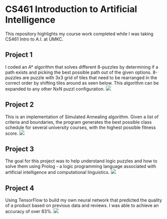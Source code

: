 # CS461 Introduction to Artificial Intelligence
This repository highlights my course work completed while I was taking CS461 Intro to A.I. at UMKC.

## Project 1
I coded an A* algorithm that solves different 8-puzzles by determining if a path exists and picking the best possible path out of the given options. 8-puzzles are puzzle with 3x3 grid of tiles that need to be rearranged in the correct order by shifting tiles around as seen below. This algorithm can be expanded to any other NxN puzzl configuration. 
![](https://sandipanweb.files.wordpress.com/2017/03/sol_i4.gif?w=354)

## Project 2
This is an implementation of Simulated Annealing algorithm. Given a list of criteria and boundaries, the program generates the best possible class schedule for several university courses, with the highest possible fitness score.
![](https://cdn.vertex42.com/ExcelTemplates/Images/college-class-schedule-template.png)

## Project 3
The goal for this project was to help understand logic puzzles and how to solve them using Prolog - a logic programming language associated with artificial intelligence and computational linguistics.
![](https://i.ytimg.com/vi/L_eTNclIKbQ/maxresdefault.jpg)

## Project 4
Using TensorFlow to build my own neural network that predicted the quality of a product based on previous data and reviews. I was able to achieve an accuracy of over 83%. 
![](https://www.researchgate.net/profile/Facundo_Bre/publication/321259051/figure/fig1/AS:614329250496529@1523478915726/Artificial-neural-network-architecture-ANN-i-h-1-h-2-h-n-o.png)
